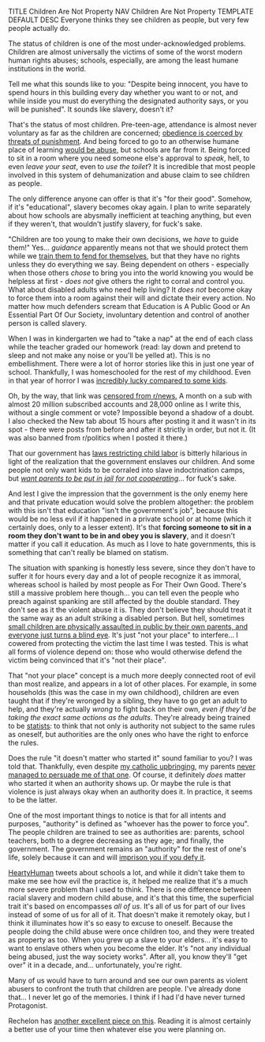 TITLE Children Are Not Property
NAV Children Are Not Property
TEMPLATE DEFAULT
DESC Everyone thinks they see children as people, but very few people actually do.

The status of children is one of the most under-acknowledged problems. Children are almost universally the victims of some of the worst modern human rights abuses; schools, especially, are among the least humane institutions in the world.

Tell me what this sounds like to you: "Despite being innocent, you have to spend hours in this building every day whether you want to or not, and while inside you must do everything the designated authority says, or you will be punished". It sounds like slavery, doesn't it?

That's the status of most children. Pre-teen-age, attendance is almost never voluntary as far as the children are concerned; [obedience is coerced by threats of punishment](enforcement). And being forced to go to an otherwise humane place of learning [would be abuse](consent), but schools are far from it. Being forced to sit in a room where you need someone else's approval to *speak*, hell, to even *leave your seat*, even to *use the toilet*? It is incredible that most people involved in this system of dehumanization and abuse claim to see children as people.

The only difference anyone can offer is that it's "for their good". Somehow, if it's "educational", slavery becomes okay again. I plan to write separately about how schools are abysmally inefficient at teaching anything, but even if they weren't, that wouldn't justify slavery, for fuck's sake.

"Children are too young to make their own decisions, we *have* to guide them!" Yes... *guidance* apparently means not that we should protect them while we [train them to fend for themselves](sheltering_children), but that they have no rights unless they do everything we say. Being dependent on others - especially when those others *chose* to bring you into the world knowing you would be helpless at first - *does not* give others the right to corral and control you. What about disabled adults who need help living? It *does not* become okay to force them into a room against their will and dictate their every action. No matter how much defenders scream that Education is A Public Good or An Essential Part Of Our Society, involuntary detention and control of another person is called slavery.

When I was in kindergarten we had to "take a nap" at the end of each class while the teacher graded our homework (read: lay down and pretend to sleep and not make any noise or you'll be yelled at). This is no embellishment. There were a lot of horror stories like this in just one year of school. Thankfully, I was homeschooled for the rest of my childhood. Even in that year of horror I was [incredibly lucky compared to some kids](https://graphics.chicagotribune.com/illinois-seclusion/index.html).

Oh, by the way, that link was [censored from r/news.](https://www.reddit.com/r/news/comments/dyubfv/seclusion_and_isolation_rooms_misused_in_illinois/) A month on a sub with almost 20 million subscribed accounts and 28,000 online as I write this, without a single comment or vote? Impossible beyond a shadow of a doubt. I also checked the New tab about 15 hours after posting it and it wasn't in its spot - there were posts from before and after it strictly in order, but not it. (It was also banned from r/politics when I posted it there.)

That our government has [laws restricting child labor](https://www.dol.gov/general/topic/youthlabor) is bitterly hilarious in light of the realization that the government enslaves our children. And some people not only want kids to be corraled into slave indoctrination camps, but [*want parents to be put in jail for not cooperating*](https://www.theguardian.com/commentisfree/2019/jan/31/kamala-harris-laughed-jailing-parents-truancy)... for fuck's sake.

And lest I give the impression that the government is the only enemy here and that private education would solve the problem altogether: the problem with this isn't that education "isn't the government's job", because this would be no less evil if it happened in a private school or at home (which it certainly does, only to a lesser extent). It's that **forcing someone to sit in a room they don't want to be in and obey you is slavery**, and it doesn't matter if you call it education. As much as I love to hate governments, this is something that can't really be blamed on statism.

The situation with spanking is honestly less severe, since they don't have to suffer it for hours every day and a lot of people recognize it as immoral, whereas school is hailed by most people as For Their Own Good. There's still a massive problem here though... you can tell even the people who preach against spanking are still affected by the double standard. They don't see as it the violent abuse it is. They don't believe they should treat it the same way as an adult striking a disabled person. But hell, sometimes [small children are physically assaulted in public by their own parents, and everyone just turns a blind eye](bystander). It's just "not your place" to interfere... I cowered from protecting the victim the last time I was tested. This is what all forms of violence depend on: those who would otherwise defend the victim being convinced that it's "not their place".

That "not your place" concept is a much more deeply connected root of evil than most realize, and appears in a lot of other places. For example, in some households (this was the case in my own childhood), children are even taught that if they're wronged by a sibling, they have to go get an adult to help, and they're actually *wrong* to fight back on their own, *even if they'd be taking the exact same actions as the adults*. They're already being trained to be [statists](anarchism): to think that not only is authority not subject to the same rules as oneself, but authorities are the only ones who have the right to enforce the rules.

Does the rule "it doesn't matter who started it" sound familiar to you? I was told that. Thankfully, even despite [my catholic upbringing](apostasy), my parents [never managed to persuade me of that one](retribution). Of course, it definitely *does* matter who started it when an authority shows up. Or maybe the rule is that violence is just always okay when an authority does it. In practice, it seems to be the latter.

One of the most important things to notice is that for all intents and purposes, "authority" is defined as "whoever has the power to force you". The people children are trained to see as authorities are: parents, school teachers, both to a degree decreasing as they age; and finally, the government. The government remains an "authority" for the rest of one's life, solely because it can and will [imprison you if you defy it](imprisonment).

[HeartyHuman](https://twitter.com/HeartyHuman) tweets about schools a lot, and while it didn't take them to make me see how evil the practice is, it helped me realize that it's a much more severe problem than I used to think. There is one difference between racial slavery and modern child abuse, and it's that this time, the superficial trait it's based on encompasses *all of us*. It's all of us for part of our lives instead of some of us for all of it. That doesn't make it remotely okay, but I think it illuminates how it's so easy to excuse to oneself. Because the people doing the child abuse were once children too, and they were treated as property as too. When you grew up a slave to your elders... it's easy to want to enslave others when you become the elder. It's "not any individual being abused, just the way society works". After all, you know they'll "get over" it in a decade, and... unfortunately, you're right.

Many of us would have to turn around and see our own parents as violent abusers to confront the truth that children are people. I've already done that... I never let go of the memories. I think if I had I'd have never turned Protagonist.

Rechelon has [another excellent piece on this](http://humaniterations.net/2018/10/24/the-first-prison). Reading it is almost certainly a better use of your time then whatever else you were planning on.

